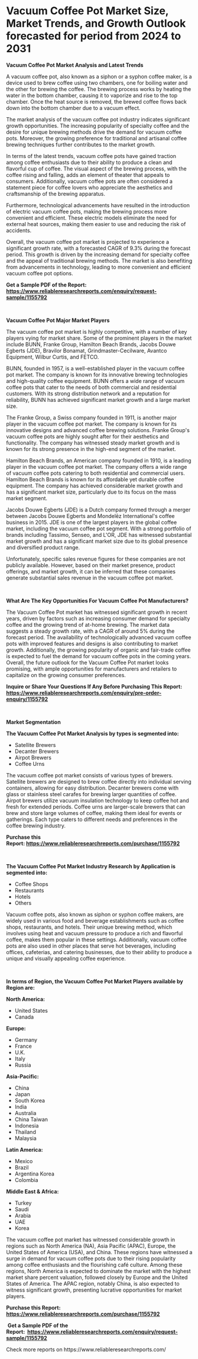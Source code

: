 <p><h1>Vacuum Coffee Pot Market Size, Market Trends, and Growth Outlook forecasted for period from 2024 to 2031</h1></p><p><strong>Vacuum Coffee Pot Market Analysis and Latest Trends</strong></p>
<p><p>A vacuum coffee pot, also known as a siphon or a syphon coffee maker, is a device used to brew coffee using two chambers, one for boiling water and the other for brewing the coffee. The brewing process works by heating the water in the bottom chamber, causing it to vaporize and rise to the top chamber. Once the heat source is removed, the brewed coffee flows back down into the bottom chamber due to a vacuum effect.</p><p>The market analysis of the vacuum coffee pot industry indicates significant growth opportunities. The increasing popularity of specialty coffee and the desire for unique brewing methods drive the demand for vacuum coffee pots. Moreover, the growing preference for traditional and artisanal coffee brewing techniques further contributes to the market growth.</p><p>In terms of the latest trends, vacuum coffee pots have gained traction among coffee enthusiasts due to their ability to produce a clean and flavorful cup of coffee. The visual aspect of the brewing process, with the coffee rising and falling, adds an element of theater that appeals to consumers. Additionally, vacuum coffee pots are often considered a statement piece for coffee lovers who appreciate the aesthetics and craftsmanship of the brewing apparatus.</p><p>Furthermore, technological advancements have resulted in the introduction of electric vacuum coffee pots, making the brewing process more convenient and efficient. These electric models eliminate the need for external heat sources, making them easier to use and reducing the risk of accidents.</p><p>Overall, the vacuum coffee pot market is projected to experience a significant growth rate, with a forecasted CAGR of 9.3% during the forecast period. This growth is driven by the increasing demand for specialty coffee and the appeal of traditional brewing methods. The market is also benefiting from advancements in technology, leading to more convenient and efficient vacuum coffee pot options.</p></p>
<p><strong>Get a Sample PDF of the Report:&nbsp; <a href="https://www.reliableresearchreports.com/enquiry/request-sample/1155792">https://www.reliableresearchreports.com/enquiry/request-sample/1155792</a></strong></p>
<p>&nbsp;</p>
<p><strong>Vacuum Coffee Pot Major Market Players</strong></p>
<p><p>The vacuum coffee pot market is highly competitive, with a number of key players vying for market share. Some of the prominent players in the market include BUNN, Franke Group, Hamilton Beach Brands, Jacobs Douwe Egberts (JDE), Bravilor Bonamat, Grindmaster-Cecilware, Avantco Equipment, Wilbur Curtis, and FETCO.</p><p>BUNN, founded in 1957, is a well-established player in the vacuum coffee pot market. The company is known for its innovative brewing technologies and high-quality coffee equipment. BUNN offers a wide range of vacuum coffee pots that cater to the needs of both commercial and residential customers. With its strong distribution network and a reputation for reliability, BUNN has achieved significant market growth and a large market size.</p><p>The Franke Group, a Swiss company founded in 1911, is another major player in the vacuum coffee pot market. The company is known for its innovative designs and advanced coffee brewing solutions. Franke Group's vacuum coffee pots are highly sought after for their aesthetics and functionality. The company has witnessed steady market growth and is known for its strong presence in the high-end segment of the market.</p><p>Hamilton Beach Brands, an American company founded in 1910, is a leading player in the vacuum coffee pot market. The company offers a wide range of vacuum coffee pots catering to both residential and commercial users. Hamilton Beach Brands is known for its affordable yet durable coffee equipment. The company has achieved considerable market growth and has a significant market size, particularly due to its focus on the mass market segment.</p><p>Jacobs Douwe Egberts (JDE) is a Dutch company formed through a merger between Jacobs Douwe Egberts and Mondelēz International's coffee business in 2015. JDE is one of the largest players in the global coffee market, including the vacuum coffee pot segment. With a strong portfolio of brands including Tassimo, Senseo, and L'OR, JDE has witnessed substantial market growth and has a significant market size due to its global presence and diversified product range.</p><p>Unfortunately, specific sales revenue figures for these companies are not publicly available. However, based on their market presence, product offerings, and market growth, it can be inferred that these companies generate substantial sales revenue in the vacuum coffee pot market.</p></p>
<p>&nbsp;</p>
<p><strong>What Are The Key Opportunities For Vacuum Coffee Pot Manufacturers?</strong></p>
<p><p>The Vacuum Coffee Pot market has witnessed significant growth in recent years, driven by factors such as increasing consumer demand for specialty coffee and the growing trend of at-home brewing. The market data suggests a steady growth rate, with a CAGR of around 5% during the forecast period. The availability of technologically advanced vacuum coffee pots with improved features and designs is also contributing to market growth. Additionally, the growing popularity of organic and fair-trade coffee is expected to fuel the demand for vacuum coffee pots in the coming years. Overall, the future outlook for the Vacuum Coffee Pot market looks promising, with ample opportunities for manufacturers and retailers to capitalize on the growing consumer preferences.</p></p>
<p><strong>Inquire or Share Your Questions If Any Before Purchasing This Report: <a href="https://www.reliableresearchreports.com/enquiry/pre-order-enquiry/1155792">https://www.reliableresearchreports.com/enquiry/pre-order-enquiry/1155792</a></strong></p>
<p>&nbsp;</p>
<p><strong>Market Segmentation</strong></p>
<p><strong>The Vacuum Coffee Pot Market Analysis by types is segmented into:</strong></p>
<p><ul><li>Satellite Brewers</li><li>Decanter Brewers</li><li>Airpot Brewers</li><li>Coffee Urns</li></ul></p>
<p><p>The vacuum coffee pot market consists of various types of brewers. Satellite brewers are designed to brew coffee directly into individual serving containers, allowing for easy distribution. Decanter brewers come with glass or stainless steel carafes for brewing larger quantities of coffee. Airpot brewers utilize vacuum insulation technology to keep coffee hot and fresh for extended periods. Coffee urns are larger-scale brewers that can brew and store large volumes of coffee, making them ideal for events or gatherings. Each type caters to different needs and preferences in the coffee brewing industry.</p></p>
<p><strong>Purchase this Report:&nbsp;<a href="https://www.reliableresearchreports.com/purchase/1155792">https://www.reliableresearchreports.com/purchase/1155792</a></strong></p>
<p>&nbsp;</p>
<p><strong>The Vacuum Coffee Pot Market Industry Research by Application is segmented into:</strong></p>
<p><ul><li>Coffee Shops</li><li>Restaurants</li><li>Hotels</li><li>Others</li></ul></p>
<p><p>Vacuum coffee pots, also known as siphon or syphon coffee makers, are widely used in various food and beverage establishments such as coffee shops, restaurants, and hotels. Their unique brewing method, which involves using heat and vacuum pressure to produce a rich and flavorful coffee, makes them popular in these settings. Additionally, vacuum coffee pots are also used in other places that serve hot beverages, including offices, cafeterias, and catering businesses, due to their ability to produce a unique and visually appealing coffee experience.</p></p>
<p>&nbsp;</p>
<p><strong>In terms of Region, the Vacuum Coffee Pot Market Players available by Region are:</strong></p>
<p>
    <p> <strong> North America: </strong>
        <ul>
            <li>United States</li>
            <li>Canada</li>
        </ul>
        </p> 
    <p> <strong> Europe: </strong>
        <ul>
            <li>Germany</li>
            <li>France</li>
            <li>U.K.</li>
            <li>Italy</li>
            <li>Russia</li>
        </ul>
        </p> 
    <p> <strong> Asia-Pacific: </strong>
        <ul>
            <li>China</li>
            <li>Japan</li>
            <li>South Korea</li>
            <li>India</li>
            <li>Australia</li>
            <li>China Taiwan</li>
            <li>Indonesia</li>
            <li>Thailand</li>
            <li>Malaysia</li>
        </ul>
        </p> 
    <p> <strong> Latin America: </strong>
        <ul>
            <li>Mexico</li>
            <li>Brazil</li>
            <li>Argentina Korea</li>
            <li>Colombia</li>
        </ul>
        </p> 
    <p> <strong> Middle East & Africa: </strong>
        <ul>
            <li>Turkey</li>
            <li>Saudi</li>
            <li>Arabia</li>
            <li>UAE</li>
            <li>Korea</li>
        </ul>
    </p>
    </p>
<p><p>The vacuum coffee pot market has witnessed considerable growth in regions such as North America (NA), Asia Pacific (APAC), Europe, the United States of America (USA), and China. These regions have witnessed a surge in demand for vacuum coffee pots due to their rising popularity among coffee enthusiasts and the flourishing café culture. Among these regions, North America is expected to dominate the market with the highest market share percent valuation, followed closely by Europe and the United States of America. The APAC region, notably China, is also expected to witness significant growth, presenting lucrative opportunities for market players.</p></p>
<p><strong>Purchase this Report: <a href="https://www.reliableresearchreports.com/purchase/1155792">https://www.reliableresearchreports.com/purchase/1155792</a></strong></p>
<p>&nbsp;<strong>Get a Sample PDF of the Report:&nbsp;&nbsp;<a href="https://www.reliableresearchreports.com/enquiry/request-sample/1155792">https://www.reliableresearchreports.com/enquiry/request-sample/1155792</a></strong></p>
<p><strong></strong></p>
<p>Check more reports on https://www.reliableresearchreports.com/</p>